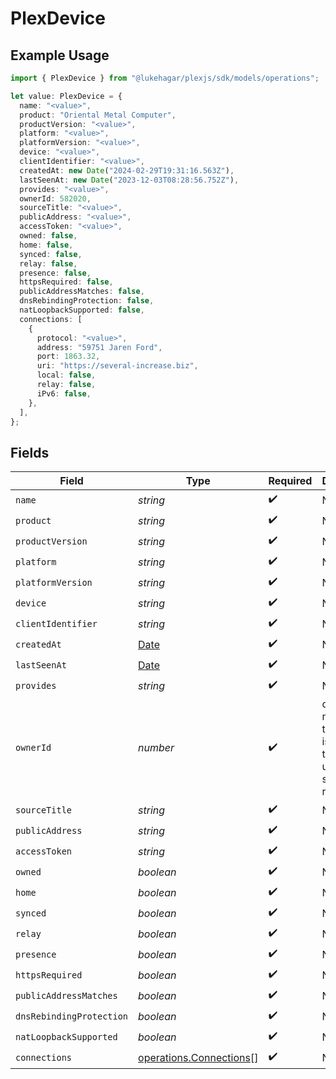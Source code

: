 # PlexDevice

## Example Usage

```typescript
import { PlexDevice } from "@lukehagar/plexjs/sdk/models/operations";

let value: PlexDevice = {
  name: "<value>",
  product: "Oriental Metal Computer",
  productVersion: "<value>",
  platform: "<value>",
  platformVersion: "<value>",
  device: "<value>",
  clientIdentifier: "<value>",
  createdAt: new Date("2024-02-29T19:31:16.563Z"),
  lastSeenAt: new Date("2023-12-03T08:28:56.752Z"),
  provides: "<value>",
  ownerId: 582020,
  sourceTitle: "<value>",
  publicAddress: "<value>",
  accessToken: "<value>",
  owned: false,
  home: false,
  synced: false,
  relay: false,
  presence: false,
  httpsRequired: false,
  publicAddressMatches: false,
  dnsRebindingProtection: false,
  natLoopbackSupported: false,
  connections: [
    {
      protocol: "<value>",
      address: "59751 Jaren Ford",
      port: 1863.32,
      uri: "https://several-increase.biz",
      local: false,
      relay: false,
      iPv6: false,
    },
  ],
};
```

## Fields

| Field                                                                                         | Type                                                                                          | Required                                                                                      | Description                                                                                   |
| --------------------------------------------------------------------------------------------- | --------------------------------------------------------------------------------------------- | --------------------------------------------------------------------------------------------- | --------------------------------------------------------------------------------------------- |
| `name`                                                                                        | *string*                                                                                      | :heavy_check_mark:                                                                            | N/A                                                                                           |
| `product`                                                                                     | *string*                                                                                      | :heavy_check_mark:                                                                            | N/A                                                                                           |
| `productVersion`                                                                              | *string*                                                                                      | :heavy_check_mark:                                                                            | N/A                                                                                           |
| `platform`                                                                                    | *string*                                                                                      | :heavy_check_mark:                                                                            | N/A                                                                                           |
| `platformVersion`                                                                             | *string*                                                                                      | :heavy_check_mark:                                                                            | N/A                                                                                           |
| `device`                                                                                      | *string*                                                                                      | :heavy_check_mark:                                                                            | N/A                                                                                           |
| `clientIdentifier`                                                                            | *string*                                                                                      | :heavy_check_mark:                                                                            | N/A                                                                                           |
| `createdAt`                                                                                   | [Date](https://developer.mozilla.org/en-US/docs/Web/JavaScript/Reference/Global_Objects/Date) | :heavy_check_mark:                                                                            | N/A                                                                                           |
| `lastSeenAt`                                                                                  | [Date](https://developer.mozilla.org/en-US/docs/Web/JavaScript/Reference/Global_Objects/Date) | :heavy_check_mark:                                                                            | N/A                                                                                           |
| `provides`                                                                                    | *string*                                                                                      | :heavy_check_mark:                                                                            | N/A                                                                                           |
| `ownerId`                                                                                     | *number*                                                                                      | :heavy_check_mark:                                                                            | ownerId is null when the device is owned by the token used to send the request                |
| `sourceTitle`                                                                                 | *string*                                                                                      | :heavy_check_mark:                                                                            | N/A                                                                                           |
| `publicAddress`                                                                               | *string*                                                                                      | :heavy_check_mark:                                                                            | N/A                                                                                           |
| `accessToken`                                                                                 | *string*                                                                                      | :heavy_check_mark:                                                                            | N/A                                                                                           |
| `owned`                                                                                       | *boolean*                                                                                     | :heavy_check_mark:                                                                            | N/A                                                                                           |
| `home`                                                                                        | *boolean*                                                                                     | :heavy_check_mark:                                                                            | N/A                                                                                           |
| `synced`                                                                                      | *boolean*                                                                                     | :heavy_check_mark:                                                                            | N/A                                                                                           |
| `relay`                                                                                       | *boolean*                                                                                     | :heavy_check_mark:                                                                            | N/A                                                                                           |
| `presence`                                                                                    | *boolean*                                                                                     | :heavy_check_mark:                                                                            | N/A                                                                                           |
| `httpsRequired`                                                                               | *boolean*                                                                                     | :heavy_check_mark:                                                                            | N/A                                                                                           |
| `publicAddressMatches`                                                                        | *boolean*                                                                                     | :heavy_check_mark:                                                                            | N/A                                                                                           |
| `dnsRebindingProtection`                                                                      | *boolean*                                                                                     | :heavy_check_mark:                                                                            | N/A                                                                                           |
| `natLoopbackSupported`                                                                        | *boolean*                                                                                     | :heavy_check_mark:                                                                            | N/A                                                                                           |
| `connections`                                                                                 | [operations.Connections](../../../sdk/models/operations/connections.md)[]                     | :heavy_check_mark:                                                                            | N/A                                                                                           |